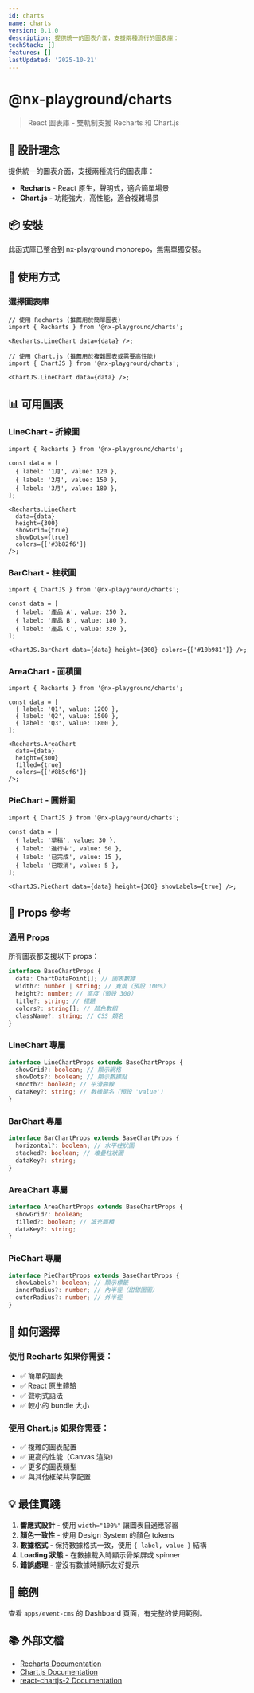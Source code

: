```yaml
---
id: charts
name: charts
version: 0.1.0
description: 提供統一的圖表介面，支援兩種流行的圖表庫：
techStack: []
features: []
lastUpdated: '2025-10-21'
---
```

# @nx-playground/charts

> React 圖表庫 - 雙軌制支援 Recharts 和 Chart.js

## 🎯 設計理念

提供統一的圖表介面，支援兩種流行的圖表庫：

- **Recharts** - React 原生，聲明式，適合簡單場景
- **Chart.js** - 功能強大，高性能，適合複雜場景

## 📦 安裝

此函式庫已整合到 nx-playground monorepo，無需單獨安裝。

## 🚀 使用方式

### 選擇圖表庫

```tsx
// 使用 Recharts (推薦用於簡單圖表)
import { Recharts } from '@nx-playground/charts';

<Recharts.LineChart data={data} />;

// 使用 Chart.js (推薦用於複雜圖表或需要高性能)
import { ChartJS } from '@nx-playground/charts';

<ChartJS.LineChart data={data} />;
```

## 📊 可用圖表

### LineChart - 折線圖

```tsx
import { Recharts } from '@nx-playground/charts';

const data = [
  { label: '1月', value: 120 },
  { label: '2月', value: 150 },
  { label: '3月', value: 180 },
];

<Recharts.LineChart
  data={data}
  height={300}
  showGrid={true}
  showDots={true}
  colors={['#3b82f6']}
/>;
```

### BarChart - 柱狀圖

```tsx
import { ChartJS } from '@nx-playground/charts';

const data = [
  { label: '產品 A', value: 250 },
  { label: '產品 B', value: 180 },
  { label: '產品 C', value: 320 },
];

<ChartJS.BarChart data={data} height={300} colors={['#10b981']} />;
```

### AreaChart - 面積圖

```tsx
import { Recharts } from '@nx-playground/charts';

const data = [
  { label: 'Q1', value: 1200 },
  { label: 'Q2', value: 1500 },
  { label: 'Q3', value: 1800 },
];

<Recharts.AreaChart
  data={data}
  height={300}
  filled={true}
  colors={['#8b5cf6']}
/>;
```

### PieChart - 圓餅圖

```tsx
import { ChartJS } from '@nx-playground/charts';

const data = [
  { label: '草稿', value: 30 },
  { label: '進行中', value: 50 },
  { label: '已完成', value: 15 },
  { label: '已取消', value: 5 },
];

<ChartJS.PieChart data={data} height={300} showLabels={true} />;
```

## 🎨 Props 參考

### 通用 Props

所有圖表都支援以下 props：

```typescript
interface BaseChartProps {
  data: ChartDataPoint[]; // 圖表數據
  width?: number | string; // 寬度（預設 100%）
  height?: number; // 高度（預設 300）
  title?: string; // 標題
  colors?: string[]; // 顏色數組
  className?: string; // CSS 類名
}
```

### LineChart 專屬

```typescript
interface LineChartProps extends BaseChartProps {
  showGrid?: boolean; // 顯示網格
  showDots?: boolean; // 顯示數據點
  smooth?: boolean; // 平滑曲線
  dataKey?: string; // 數據鍵名（預設 'value'）
}
```

### BarChart 專屬

```typescript
interface BarChartProps extends BaseChartProps {
  horizontal?: boolean; // 水平柱狀圖
  stacked?: boolean; // 堆疊柱狀圖
  dataKey?: string;
}
```

### AreaChart 專屬

```typescript
interface AreaChartProps extends BaseChartProps {
  showGrid?: boolean;
  filled?: boolean; // 填充面積
  dataKey?: string;
}
```

### PieChart 專屬

```typescript
interface PieChartProps extends BaseChartProps {
  showLabels?: boolean; // 顯示標籤
  innerRadius?: number; // 內半徑（甜甜圈圖）
  outerRadius?: number; // 外半徑
}
```

## 🤔 如何選擇

### 使用 Recharts 如果你需要：

- ✅ 簡單的圖表
- ✅ React 原生體驗
- ✅ 聲明式語法
- ✅ 較小的 bundle 大小

### 使用 Chart.js 如果你需要：

- ✅ 複雜的圖表配置
- ✅ 更高的性能（Canvas 渲染）
- ✅ 更多的圖表類型
- ✅ 與其他框架共享配置

## 💡 最佳實踐

1. **響應式設計** - 使用 `width="100%"` 讓圖表自適應容器
2. **顏色一致性** - 使用 Design System 的顏色 tokens
3. **數據格式** - 保持數據格式一致，使用 `{ label, value }` 結構
4. **Loading 狀態** - 在數據載入時顯示骨架屏或 spinner
5. **錯誤處理** - 當沒有數據時顯示友好提示

## 🎯 範例

查看 `apps/event-cms` 的 Dashboard 頁面，有完整的使用範例。

## 📚 外部文檔

- [Recharts Documentation](https://recharts.org/)
- [Chart.js Documentation](https://www.chartjs.org/)
- [react-chartjs-2 Documentation](https://react-chartjs-2.js.org/)
